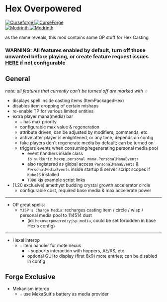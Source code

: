 # Hex Overpowered

[![Curseforge](https://badges.moddingx.org/curseforge/versions/1173074) ![CurseForge](https://badges.moddingx.org/curseforge/downloads/1173074)](https://www.curseforge.com/minecraft/mc-mods/hexoverpowered)  
[![Modrinth](https://badges.moddingx.org/modrinth/versions/PkhtCPsD) ![Modrinth](https://badges.moddingx.org/modrinth/downloads/PkhtCPsD)](https://modrinth.com/mod/hexoverpowered)

as the name reveals, this mod contains some OP stuff for Hex Casting

### WARNING: All features enabled by default, turn off those unwanted before playing, or create feature request issues [HERE](https://github.com/YukkuriC/HexOverpowered/issues) if not configurable

## General

_note: all features that currently can't be turned off are marked with `☆`_

-   displays spell inside casting items (ItemPackagedHex)
-   disables item dropping of certain mishaps
-   re-enable TP for various limited entities
-   extra player mana(media) bar
    -   `☆` has max priority
    -   configurable max value & regeneration
    -   attribute driven, can be adjusted by modifiers, commands, etc.
    -   active after player is enlightened, or any time, depends on config
    -   fake players don't regenerate media by default; can be turned on
    -   triggers events when consuming/regenerating personal media pool
        -   event handlers inside class `io.yukkuric.hexop.personal_mana.PersonalManaEvents`
        -   also registered as global access `PersonalManaEvents` & `PersonalMediaEvents` inside startup & server script scopes if `KubeJS` installed
        -   `TODO` kjs example script links
-   (1.20 exclusive) amethyst budding crystal growth accelerator circle
    -   configurable cost, required base media & max accelerate power

---

-   OP great spells:
    -   `YJSP's Charge Media`: recharges casting item / circle / wisp / personal media pool to 114514 dust
        -   (id: `hexoverpowered:yjsp_media`, could be set forbidden in base Hex's config)

---

-   Hexal interop
    -   `☆` item handler for mote nexus
        -   `☆` supports interaction with hoppers, AE/RS, etc.
        -   optional GUI to display (first 6x9) mote entries; can be disabled in config

## Forge Exclusive

-   Mekanism interop
    -   `☆` use MekaSuit's battery as media provider
